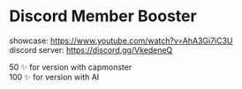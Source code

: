 # Discord Member Booster
showcase: https://www.youtube.com/watch?v=AhA3Gi7iC3U<br>
discord server: https://discord.gg/VkedeneQ<br>

50 ✨ for version with capmonster<br>
100 ✨ for version with AI
